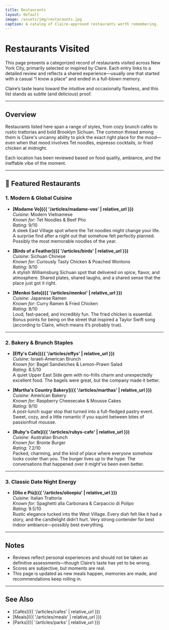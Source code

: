 ```yaml
---
title: Restaurants
layout: default
image: /assets/img/restaraunts.jpg
caption: A catalog of Claire-approved restaurants worth remembering.
---
```


# Restaurants Visited

This page presents a categorized record of restaurants visited across New York City, primarily selected or inspired by Claire. Each entry links to a detailed review and reflects a shared experience—usually one that started with a casual “I know a place” and ended in a full-blown memory.

Claire’s taste leans toward the intuitive and occasionally flawless, and this list stands as subtle (and delicious) proof.

---

## Overview

Restaurants listed here span a range of styles, from cozy brunch cafés to rustic trattorias and bold Brooklyn Sichuan. The common thread among them is Claire's uncanny ability to pick the exact right place for the mood—even when that mood involves Tet noodles, espresso cocktails, or fried chicken at midnight.

Each location has been reviewed based on food quality, ambiance, and the ineffable vibe of the moment.

---

## 📍 Featured Restaurants

### 1. **Modern & Global Cuisine**

- **[Madame Vo]({{ '/articles/madame-vos' | relative_url }})**  
  *Cuisine:* Modern Vietnamese  
  *Known for:* Tet Noodles & Beef Pho  
  *Rating:* 9/10  
  A sleek East Village spot where the Tet noodles might change your life. A surprise find after a night out that somehow felt perfectly planned. Possibly the most memorable noodles of the year.

- **[Birds of a Feather]({{ '/articles/birds' | relative_url }})**  
  *Cuisine:* Sichuan Chinese  
  *Known for:* Curiously Tasty Chicken & Poached Wontons  
  *Rating:* 9/10  
  A stylish Williamsburg Sichuan spot that delivered on spice, flavor, and atmosphere. Shared plates, shared laughs, and a shared sense that the place just got it right.

- **[Menkoi Sato]({{ '/articles/menkoi' | relative_url }})**  
  *Cuisine:* Japanese Ramen  
  *Known for:* Curry Ramen & Fried Chicken  
  *Rating:* 8/10  
  Loud, fast-paced, and incredibly fun. The fried chicken is essential. Bonus points for being on the street that inspired a Taylor Swift song (according to Claire, which means it’s probably true).

---

### 2. **Bakery & Brunch Staples**

- **[Effy's Cafe]({{ '/articles/effys' | relative_url }})**  
  *Cuisine:* Israeli-American Brunch  
  *Known for:* Bagel Sandwiches & Lemon-Prawn Salad  
  *Rating:* 8.5/10  
  A quiet Upper East Side gem with no-frills charm and unexpectedly excellent food. The bagels were great, but the company made it better.

- **[Martha's Country Bakery]({{ '/articles/marthas' | relative_url }})**  
  *Cuisine:* American Bakery  
  *Known for:* Raspberry Cheesecake & Mousse Cakes  
  *Rating:* 9/10  
  A post-lunch sugar stop that turned into a full-fledged pastry event. Sweet, cozy, and a little romantic if you squint between bites of passionfruit mousse.

- **[Ruby's Cafe]({{ '/articles/rubys-cafe' | relative_url }})**  
  *Cuisine:* Australian Brunch  
  *Known for:* Bronte Burger  
  *Rating:* 7.2/10  
  Packed, charming, and the kind of place where everyone somehow looks cooler than you. The burger lives up to the hype. The conversations that happened over it might’ve been even better.

---

### 3. **Classic Date Night Energy**

- **[Olio e Più]({{ '/articles/olioepiu' | relative_url }})**  
  *Cuisine:* Italian Trattoria  
  *Known for:* Spaghetti alla Carbonara & Carpaccio di Polipo  
  *Rating:* 9.5/10  
  Rustic elegance tucked into the West Village. Every dish felt like it had a story, and the candlelight didn’t hurt. Very strong contender for best indoor ambiance—possibly best everything.

---

## Notes

- Reviews reflect personal experiences and should not be taken as definitive assessments—though Claire’s taste has yet to be wrong.
- Scores are subjective, but moments are real.
- This page is updated as new meals happen, memories are made, and recommendations keep rolling in.

---

## See Also

- [Cafés]({{ '/articles/cafes' | relative_url }})  
- [Meals]({{ '/articles/meals' | relative_url }})  
- [Parks]({{ '/articles/parks' | relative_url }})
